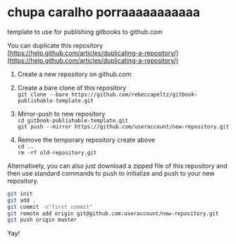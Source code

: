 # chupa caralho porraaaaaaaaaaa

template to use for publishing gitbooks to github.com

You can duplicate this repository   
[https://help.github.com/articles/duplicating-a-repository/](https://help.github.com/articles/duplicating-a-repository/)

1. Create a new repository on github.com  

1. Create a bare clone of this repository  
   `git clone --bare https://github.com/rebeccapeltz/gitbook-publishable-template.git`

2. Mirror-push to new repository  
   `cd gitbook-publishable-template.git`  
   `git push --mirror https://github.com/useraccount/new-repository.git`

3. Remove the temporary repository create above  
   `cd ..`  
   `rm -rf old-repository.git`

Alternatively, you can also just download a zipped file of this repository and then use standard commands to push to initialize and push to your new repository.

```bash
git init
git add .
git commit -m"first commit"
git remote add origin git@github.com:useraccount/new-repository.git  
git push origin master
```

Yay!

